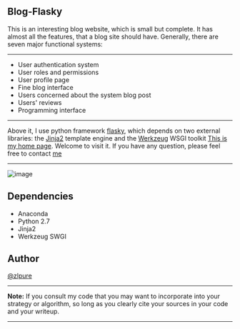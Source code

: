 ## Blog-Flasky
This is an interesting blog website, which is small but complete.
It has almost all the features, that a blog site should have.
Generally, there are seven major functional systems:
******
* User authentication system
* User roles and permissions
* User profile page
* Fine blog interface
* Users concerned about the system blog post
* Users' reviews
* Programming interface
******
Above it, I use python framework [flasky](http://flask.pocoo.org/docs/0.12/),
 which depends on two external libraries: the [Jinja2](http://jinja.pocoo.org/) template engine and the [Werkzeug](http://werkzeug.pocoo.org/) WSGI toolkit
[This is my home page](www.zengliang.net.cn). Welcome to visit it. 
If you have any question, please feel free to contact [me](zengliangcs@gmail.com)
******
![image](http://flask.pocoo.org/docs/0.12/_images/logo-full.png)

## Dependencies
* Anaconda
* Python 2.7
* Jinja2
* Werkzeug SWGI

## Author
[@zlpure](github.com/zlpure)
******
**Note:** If you consult my code that you may want to incorporate into your strategy or algorithm, 
so long as you clearly cite your sources in your code and your writeup.
******
